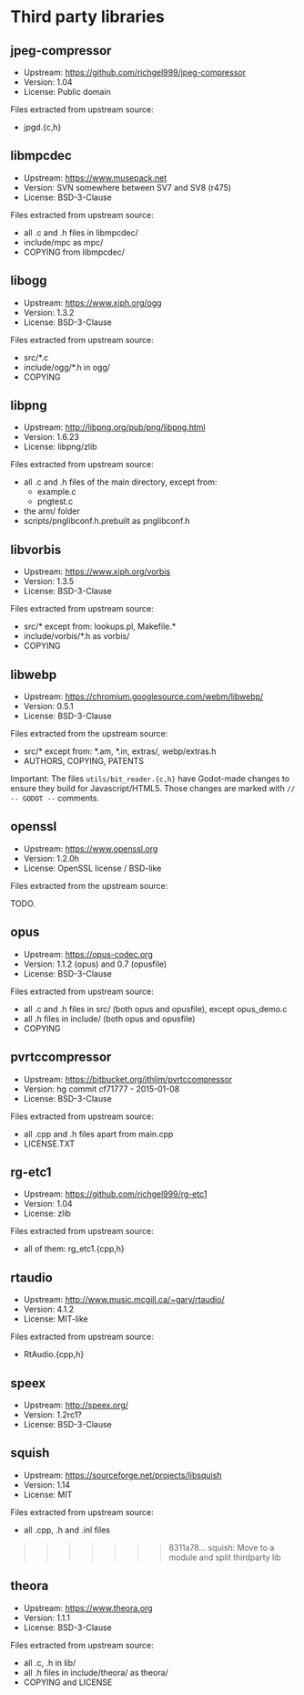 # Third party libraries


## jpeg-compressor

- Upstream: https://github.com/richgel999/jpeg-compressor
- Version: 1.04
- License: Public domain

Files extracted from upstream source:

- jpgd.{c,h}


## libmpcdec

- Upstream: https://www.musepack.net
- Version: SVN somewhere between SV7 and SV8 (r475)
- License: BSD-3-Clause

Files extracted from upstream source:

- all .c and .h files in libmpcdec/
- include/mpc as mpc/
- COPYING from libmpcdec/


## libogg

- Upstream: https://www.xiph.org/ogg
- Version: 1.3.2
- License: BSD-3-Clause

Files extracted from upstream source:

- src/\*.c
- include/ogg/\*.h in ogg/
- COPYING


## libpng

- Upstream: http://libpng.org/pub/png/libpng.html
- Version: 1.6.23
- License: libpng/zlib

Files extracted from upstream source:

- all .c and .h files of the main directory, except from:
  * example.c
  * pngtest.c
- the arm/ folder
- scripts/pnglibconf.h.prebuilt as pnglibconf.h


## libvorbis

- Upstream: https://www.xiph.org/vorbis
- Version: 1.3.5
- License: BSD-3-Clause

Files extracted from upstream source:

- src/\* except from: lookups.pl, Makefile.\*
- include/vorbis/\*.h as vorbis/
- COPYING


## libwebp

- Upstream: https://chromium.googlesource.com/webm/libwebp/
- Version: 0.5.1
- License: BSD-3-Clause

Files extracted from the upstream source:

- src/\* except from: \*.am, \*.in, extras/, webp/extras.h
- AUTHORS, COPYING, PATENTS

Important: The files `utils/bit_reader.{c,h}` have Godot-made
changes to ensure they build for Javascript/HTML5. Those
changes are marked with `// -- GODOT --` comments.


## openssl

- Upstream: https://www.openssl.org
- Version: 1.2.0h
- License: OpenSSL license / BSD-like

Files extracted from the upstream source:

TODO.


## opus

- Upstream: https://opus-codec.org
- Version: 1.1.2 (opus) and 0.7 (opusfile)
- License: BSD-3-Clause

Files extracted from upstream source:

- all .c and .h files in src/ (both opus and opusfile),
  except opus_demo.c
- all .h files in include/ (both opus and opusfile)
- COPYING


## pvrtccompressor

- Upstream: https://bitbucket.org/jthlim/pvrtccompressor
- Version: hg commit cf71777 - 2015-01-08
- License: BSD-3-Clause

Files extracted from upstream source:

- all .cpp and .h files apart from main.cpp
- LICENSE.TXT


## rg-etc1

- Upstream: https://github.com/richgel999/rg-etc1
- Version: 1.04
- License: zlib

Files extracted from upstream source:

- all of them: rg_etc1.{cpp,h}


## rtaudio

- Upstream: http://www.music.mcgill.ca/~gary/rtaudio/
- Version: 4.1.2
- License: MIT-like

Files extracted from upstream source:

- RtAudio.{cpp,h}


## speex

- Upstream: http://speex.org/
- Version: 1.2rc1?
- License: BSD-3-Clause


## squish

- Upstream: https://sourceforge.net/projects/libsquish
- Version: 1.14
- License: MIT

Files extracted from upstream source:

- all .cpp, .h and .inl files
>>>>>>> 8311a78... squish: Move to a module and split thirdparty lib


## theora

- Upstream: https://www.theora.org
- Version: 1.1.1
- License: BSD-3-Clause

Files extracted from upstream source:

- all .c, .h in lib/
- all .h files in include/theora/ as theora/
- COPYING and LICENSE
